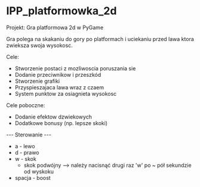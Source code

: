 # IPP_platformowka_2d

Projekt: Gra platformowa 2d w PyGame

Gra polega na skakaniu do gory po platformach i uciekaniu przed lawa ktora zwieksza swoja wysokosc.

Cele:
 * Stworzenie postaci z mozliwoscia poruszania sie
 * Dodanie przeciwnikow i przeszkód
 * Stworzenie grafiki
 * Przyspieszajaca lawa wraz z czaem
 * System punktow za osiagnieta wysokosc 
 
 
Cele poboczne:
 * Dodanie efektow dzwiekowych
 * Dodatkowe bonusy (np. lepsze skoki)
 
 --- Sterowanie ---
 
 * a - lewo
 * d - prawo
 * w - skok 
    * skok podwójny --> należy nacisnąć drugi raz 'w' po ~ pół sekundzie od wyskoku
 * spacja - boost
